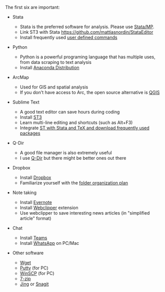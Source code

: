 The first six are important:

* Stata
  - Stata is the preferred software for analysis. Please use [Stata/MP](https://www.stata.com/statamp/).
  - Link ST3 with Stata https://github.com/mattiasnordin/StataEditor
  - Install frequently used [user defined commands](Stata-ado)

* Python 
  - Python is a powerful programing language that has multiple uses, from data scraping to text analysis
  - Install [Anaconda Distribution](https://www.anaconda.com/distribution/)

* ArcMap
  - Used for GIS and spatial analysis
  - If you don't have access to Arc, the open source alternative is [QGIS](https://qgis.org)

* Sublime Text
  - A good text editor can save hours during coding
  - Install [ST3](https://www.sublimetext.com/)
  - Learn multi-line editing and shortcuts (such as Alt+F3)
  - Integrate [ST with Stata and TeX and download frequently used packages](st-packages)

* Q-Dir
  - A good file manager is also extremely useful
  - I use [Q-Dir](https://www.softwareok.com/?Download=Q-Dir) but there might be better ones out there

* Dropbox
  - Install [Dropbox](https://www.dropbox.com/)
  - Familiarize yourself with the [folder organization plan](Dropbox-folder-organization) 

* Note taking
  - Install [Evernote](https://evernote.com/)
  - Install [Webclipper](https://evernote.com/products/webclipper) extension 
  - Use webclipper to save interesting news articles (in "simplified article" format)

* Chat
  - Install [Teams](https://teams.microsoft.com/downloads) 
  - Install [WhatsApp](https://www.whatsapp.com/download/) on PC/Mac

* Other software
  - [Wget](https://www.gnu.org/software/wget/)
  - [Putty](https://www.putty.org/) (for PC)
  - [WinSCP](https://winscp.net/eng/download.php) (for PC)
  - [7-zip](https://www.7-zip.org/)
  - [Jing](https://www.techsmith.com/download/jing/) or [Snagit](https://www.techsmith.com/download/snagit/)